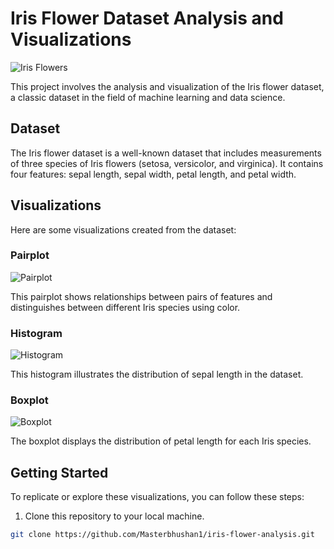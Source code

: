 # Iris Flower Dataset Analysis and Visualizations

![Iris Flowers](insert_image_link_here)

This project involves the analysis and visualization of the Iris flower dataset, a classic dataset in the field of machine learning and data science.

## Dataset

The Iris flower dataset is a well-known dataset that includes measurements of three species of Iris flowers (setosa, versicolor, and virginica). It contains four features: sepal length, sepal width, petal length, and petal width.

## Visualizations

Here are some visualizations created from the dataset:

### Pairplot

![Pairplot](pairplot.png)

This pairplot shows relationships between pairs of features and distinguishes between different Iris species using color.

### Histogram

![Histogram](histogram.png)

This histogram illustrates the distribution of sepal length in the dataset.

### Boxplot

![Boxplot](boxplot.png)

The boxplot displays the distribution of petal length for each Iris species.

## Getting Started

To replicate or explore these visualizations, you can follow these steps:

1. Clone this repository to your local machine.

```bash
git clone https://github.com/Masterbhushan1/iris-flower-analysis.git
